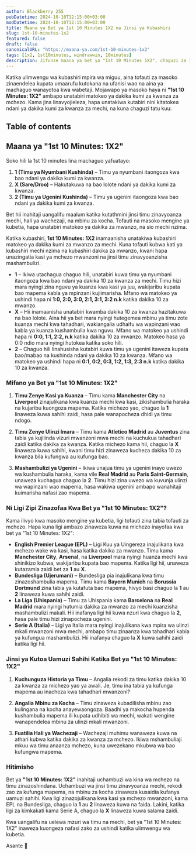 ```yaml
---
author: Blackberry 255
pubDatetime: 2024-10-10T12:15:00+03:00
modDatetime: 2024-10-10T12:15:00+03:00
title: Maana ya Bet ya 1st 10 Minutes 1X2 na Jinsi ya Kubashiri
slug: 1st-10-minutes-1x2
featured: false
draft: false
canonicalURL: "https://maana-ya.com/1st-10-minutes-1x2"
tags: [1x2, 1st10minutes, windrawwin, 10minutes]
description: Jifunze maana ya bet ya "1st 10 Minutes 1X2", chaguzi za 1, X, 2, na jinsi ya kubashiri soko hili.
---
```


Katika ulimwengu wa kubashiri mpira wa miguu, aina tofauti za masoko zinaendelea kupata umaarufu kutokana na ufanisi wao na aina ya machaguo wanayotoa kwa wabetaji. Mojawapo ya masoko haya ni **"1st 10 Minutes: 1X2"** ambapo unatabiri matokeo ya dakika kumi za kwanza za mchezo. Kama jina linavyojieleza, hapa unatakiwa kutabiri nini kitatokea ndani ya dakika kumi za kwanza za mechi, na kuna chaguzi tatu kuu:

## Table of contents

## Maana ya "1st 10 Minutes: 1X2"

Soko hili la 1st 10 minutes lina machaguo yafuatayo:

1. **1 (Timu ya Nyumbani Kushinda)** – Timu ya nyumbani itaongoza kwa bao ndani ya dakika kumi za kwanza.
2. **X (Sare/Droo)** – Hakutakuwa na bao lolote ndani ya dakika kumi za kwanza.
3. **2 (Timu ya Ugenini Kushinda)** – Timu ya ugenini itaongoza kwa bao ndani ya dakika kumi za kwanza.

Bet hii inahitaji uangalifu maalum katika kutathmini jinsi timu zinavyoanza mechi, hali ya wachezaji, na mbinu za kocha. Tofauti na masoko mengine ya kubetia, hapa unatabiri matokeo ya dakika za mwanzo, na sio mechi nzima.

Katika kubashiri, **1st 10 Minutes: 1X2** inamaanisha unatakiwa kubashiri matokeo ya dakika kumi za mwanzo za mechi. Kuna tofauti kubwa kati ya kubashiri mechi nzima na kubashiri dakika za mwanzo, kwani hapa unazingatia kasi ya mchezo mwanzoni na jinsi timu zinavyoanzisha mashambulizi.

- **1** – Ikiwa utachagua chaguo hili, unatabiri kuwa timu ya nyumbani itaongoza kwa bao ndani ya dakika 10 za kwanza za mechi. Timu hizi mara nyingi zina nguvu ya kuanza kwa kasi ya juu, wakijaribu kupata bao mapema kabla ya mpinzani kujiimarisha. Mfano wa matokeo ya ushindi hapa ni **1:0, 2:0, 3:0, 2:1, 3:1, 3:2 n.k** katika dakika 10 za mwanzo.
- **X** – Hii inamaanisha unatabiri kwamba dakika 10 za kwanza hazitakuwa na bao lolote. Aina hii ya bet mara nyingi hutegemea mbinu ya timu zote kuanza mechi kwa tahadhari, wakiangalia udhaifu wa wapinzani wao kabla ya kuanza kushambulia kwa nguvu. Mfano wa matokeo ya ushindi hapa ni **0:0, 1:1, 2:2, n.k** katika dakika 10 za mwanzo. Matokeo hasa ya 0:0 ndio mara nyingi hutokea katika soko hili.
- **2** – Chaguo hili linahusisha kutabiri kuwa timu ya ugenini itaweza kupata bao/mabao na kushinda ndani ya dakika 10 za kwanza. Mfano wa matokeo ya ushindi hapa ni **0:1, 0:2, 0:3, 1:2, 1:3, 2:3 n.k** katika dakika 10 za kwanza.

### Mifano ya Bet ya "1st 10 Minutes: 1X2"

1. **Timu Zenye Kasi ya Kuanza** – Timu kama **Manchester City** na **Liverpool** zinajulikana kwa kuanza mechi kwa kasi, zikishambulia haraka na kujaribu kuongoza mapema. Katika michezo yao, chaguo la **1** linaweza kuwa sahihi zaidi, hasa pale wanapocheza dhidi ya timu ndogo.

2. **Timu Zenye Ulinzi Imara** – Timu kama **Atletico Madrid** au **Juventus** zina tabia ya kujilinda vizuri mwanzoni mwa mechi na kuchukua tahadhari zaidi katika dakika za kwanza. Katika michezo kama hii, chaguo la **X** linaweza kuwa sahihi, kwani timu hizi zinaweza kucheza dakika 10 za kwanza bila kufungwa au kufunga bao.

3. **Mashambulizi ya Ugenini** – Ikiwa unajua timu ya ugenini inayo uwezo wa kushambulia haraka, kama vile **Real Madrid** au **Paris Saint-Germain**, unaweza kuchagua chaguo la **2**. Timu hizi zina uwezo wa kuvunja ulinzi wa wapinzani wao mapema, hasa wakiwa ugenini ambapo wanahitaji kuimarisha nafasi zao mapema.

### Ni Ligi Zipi Zinazofaa Kwa Bet ya "1st 10 Minutes: 1X2"?

Kama ilivyo kwa masoko mengine ya kubetia, ligi tofauti zina tabia tofauti za mchezo. Hapa kuna ligi ambazo zinaweza kuwa na michezo inayofaa kwa bet ya "1st 10 Minutes: 1X2":

- **English Premier League (EPL)** – Ligi Kuu ya Uingereza inajulikana kwa mchezo wake wa kasi, hasa katika dakika za mwanzo. Timu kama **Manchester City**, **Arsenal**, na **Liverpool** mara nyingi huanza mechi kwa shinikizo kubwa, wakijaribu kupata bao mapema. Katika ligi hii, unaweza kutazamia zaidi bet za **1** au **X**.
- **Bundesliga (Ujerumani)** – Bundesliga pia inajulikana kwa timu zinazoshambulia mapema. Timu kama **Bayern Munich** na **Borussia Dortmund** zina tabia ya kutafuta bao mapema, hivyo basi chaguo la **1** au **2** linaweza kuwa sahihi zaidi.
- **La Liga (Uhispania)** – Timu za Uhispania kama **Barcelona** na **Real Madrid** mara nyingi hutumia dakika za mwanzo za mechi kuanzisha mashambulizi makali. Hii inafanya ligi hii kuwa nzuri kwa chaguo la **2**, hasa pale timu hizi zinapocheza ugenini.
- **Serie A (Italia)** – Ligi ya Italia mara nyingi inajulikana kwa mpira wa ulinzi mkali mwanzoni mwa mechi, ambapo timu zinaanza kwa tahadhari kabla ya kufungua mashambulizi. Hii inafanya chaguo la **X** kuwa sahihi zaidi katika ligi hii.

### Jinsi ya Kutoa Uamuzi Sahihi Katika Bet ya "1st 10 Minutes: 1X2"

1. **Kuchunguza Historia ya Timu** – Angalia rekodi za timu katika dakika 10 za kwanza za michezo yao ya awali. Je, timu ina tabia ya kufunga mapema au inacheza kwa tahadhari mwanzoni?

2. **Angalia Mbinu za Kocha** – Timu zinaweza kubadilisha mbinu zao kulingana na kocha anayewaongoza. Baadhi ya makocha hupenda kushambulia mapema ili kupata udhibiti wa mechi, wakati wengine wanapendelea mbinu za ulinzi mkali mwanzoni.

3. **Fuatilia Hali ya Wachezaji** – Wachezaji muhimu wanaweza kuwa na athari kubwa katika dakika za kwanza za mchezo. Ikiwa mshambuliaji mkuu wa timu anaanza mchezo, kuna uwezekano mkubwa wa bao kufungwa mapema.

### Hitimisho

Bet ya **"1st 10 Minutes: 1X2"** inahitaji uchambuzi wa kina wa mchezo na timu zinazoshindana. Uchambuzi wa jinsi timu zinavyoanza mechi, rekodi zao za kufunga mapema, na mbinu za kocha zinaweza kusaidia kufanya uamuzi sahihi. Kwa ligi zinazojulikana kwa kasi ya mchezo mwanzoni, kama EPL na Bundesliga, chaguo la **1** au **2** linaweza kuwa na faida. Lakini, katika ligi za kimkakati kama Serie A, chaguo la **X** linaweza kuwa salama zaidi.

Kwa uangalifu na uelewa mzuri wa timu na mechi, bet ya "1st 10 Minutes: 1X2" inaweza kuongeza nafasi zako za ushindi katika ulimwengu wa kubetia.

Asante 🙏
